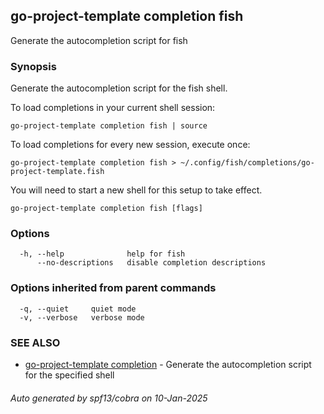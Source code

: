## go-project-template completion fish

Generate the autocompletion script for fish

### Synopsis

Generate the autocompletion script for the fish shell.

To load completions in your current shell session:

	go-project-template completion fish | source

To load completions for every new session, execute once:

	go-project-template completion fish > ~/.config/fish/completions/go-project-template.fish

You will need to start a new shell for this setup to take effect.


```
go-project-template completion fish [flags]
```

### Options

```
  -h, --help              help for fish
      --no-descriptions   disable completion descriptions
```

### Options inherited from parent commands

```
  -q, --quiet     quiet mode
  -v, --verbose   verbose mode
```

### SEE ALSO

* [go-project-template completion](go-project-template_completion.md)	 - Generate the autocompletion script for the specified shell

###### Auto generated by spf13/cobra on 10-Jan-2025
